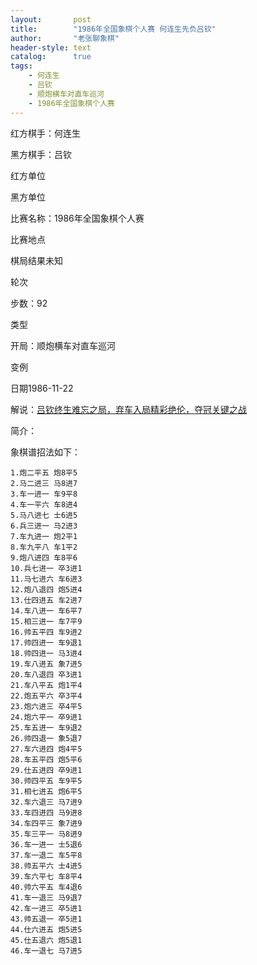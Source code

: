 ```yaml
---
layout:       post
title:        "1986年全国象棋个人赛 何连生先负吕钦"
author:       "老张聊象棋"
header-style: text
catalog:      true
tags:
    - 何连生
    - 吕钦
    - 顺炮横车对直车巡河
    - 1986年全国象棋个人赛
---
```

红方棋手：何连生

黑方棋手：吕钦

红方单位

黑方单位

比赛名称：1986年全国象棋个人赛

比赛地点

棋局结果未知

轮次

步数：92

类型

开局：顺炮横车对直车巡河

变例

日期1986-11-22

解说：[吕钦终生难忘之局，弃车入局精彩绝伦，夺冠关键之战](https://youtu.be/nSXhGqwNDnY)

简介：

象棋谱招法如下：
```
1.炮二平五 炮8平5
2.马二进三 马8进7
3.车一进一 车9平8
4.车一平六 车8进4
5.马八进七 士6进5 
6.兵三进一 马2进3
7.车九进一 炮2平1
8.车九平八 车1平2
9.炮八进四 车8平6
10.兵七进一 卒3进1
11.马七进六 车6进3
12.炮八退四 炮5进4
13.仕四进五 车2进7
14.车八进一 车6平7
15.相三进一 车7平9
16.帅五平四 车9进2
17.帅四进一 车9退1
18.帅四进一 马3进4
19.车八进五 象7进5
20.车八退四 卒3进1
21.车八平五 炮1平4
22.炮五平六 卒3平4
23.炮六进三 卒4平5
24.炮六平一 卒9进1
25.车五进一 车9退2
26.帅四退一 象5退7
27.车六进四 炮4平5
28.车五平四 炮5平6
29.仕五进四 卒9进1
30.帅四平五 车9平5
31.相七进五 炮6平5
32.车六退三 马7进9
33.车四进四 马9进8
34.车四平三 象7进9
35.车三平一 马8进9
36.车一进一 士5退6
37.车一退二 车5平8
38.帅五平六 士4进5
39.车六平七 车8平4
40.帅六平五 车4退6
41.车一退三 马9退7
42.车一进三 卒5进1
43.帅五退一 卒5进1
44.仕六进五 炮5进5
45.仕五退六 炮5退1
46.车一退七 马7进5
```
